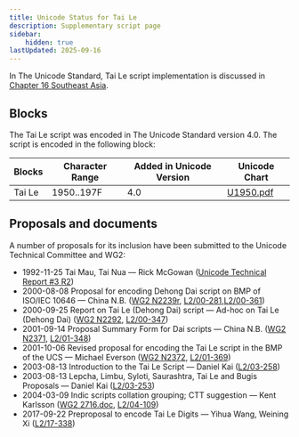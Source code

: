 ```yaml
---
title: Unicode Status for Tai Le
description: Supplementary script page
sidebar:
    hidden: true
lastUpdated: 2025-09-16
---
```


In The Unicode Standard, Tai Le script implementation is discussed in [Chapter 16 Southeast Asia](http://www.unicode.org/versions/latest/ch16.pdf).

## Blocks

The Tai Le script was encoded in The Unicode Standard version 4.0. The script is encoded in the following block:

| Blocks | Character Range | Added in Unicode Version | Unicode Chart |
| ------ | --------------- | ------------------------ | ------------- |
| Tai Le | 1950..197F | 4.0 | [U1950.pdf](http://www.unicode.org/charts/PDF/U1950.pdf) |

## Proposals and documents

A number of proposals for its inclusion have been submitted to the Unicode Technical Committee and WG2:
- 1992-11-25 Tai Mau, Tai Nua — Rick McGowan ([Unicode Technical Report #3 R2](http://www.unicode.org/reports/tr3-2/))
- 2000-08-08 Proposal for encoding Dehong Dai script on BMP of ISO/IEC 10646 — China N.B. ([WG2 N2239r](https://www.unicode.org/wg2/docs/n2239r.pdf), [L2/00-281](http://www.unicode.org/cgi-bin/GetMatchingDocs.pl?L2/00-281),[L2/00-361](http://www.unicode.org/cgi-bin/GetMatchingDocs.pl?L2/00-361))
- 2000-09-25 Report on Tai Le (Dehong Dai) script — Ad-hoc on Tai Le (Dehong Dai) ([WG2 N2292](https://www.unicode.org/wg2/docs/n2292.pdf), [L2/00-347](http://www.unicode.org/cgi-bin/GetMatchingDocs.pl?L2/00-347))
- 2001-09-14 Proposal Summary Form for Dai scripts — China N.B. ([WG2 N2371](https://www.unicode.org/wg2/docs/n2371.pdf), [L2/01-348](http://www.unicode.org/cgi-bin/GetMatchingDocs.pl?L2/01-348))
- 2001-10-06 Revised proposal for encoding the Tai Le script in the BMP of the UCS — Michael Everson ([WG2 N2372](https://www.unicode.org/wg2/docs/n2372.pdf), [L2/01-369](http://www.unicode.org/cgi-bin/GetMatchingDocs.pl?L2/01-369))
- 2003-08-13 Introduction to the Tai Le Script — Daniel Kai ([L2/03-258](http://www.unicode.org/cgi-bin/GetMatchingDocs.pl?L2/03-258))
- 2003-08-13 Lepcha, Limbu, Syloti, Saurashtra, Tai Le and Bugis Proposals — Daniel Kai ([L2/03-253](http://www.unicode.org/cgi-bin/GetMatchingDocs.pl?L2/03-253))
- 2004-03-09 Indic scripts collation grouping; CTT suggestion — Kent Karlsson ([WG2 2716.doc](https://www.unicode.org/wg2/docs/n2716.doc), [L2/04-109](http://www.unicode.org/cgi-bin/GetMatchingDocs.pl?L2/04-109))
- 2017-09-22 Preproposal to encode Tai Le Digits — Yihua Wang, Weining Xi ([L2/17-338](http://www.unicode.org/cgi-bin/GetMatchingDocs.pl?L2/17-338))
